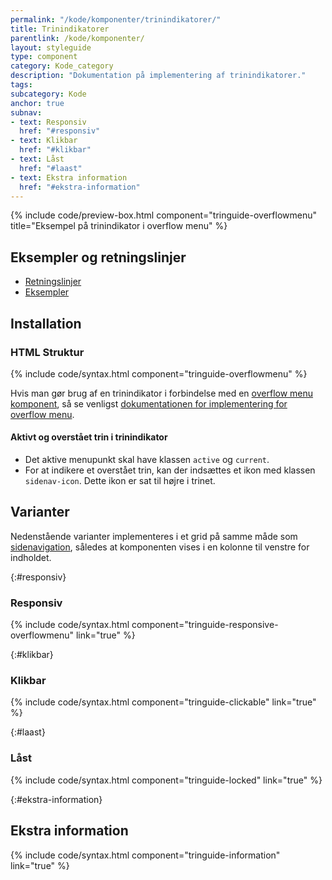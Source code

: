 ```yaml
---
permalink: "/kode/komponenter/trinindikatorer/"
title: Trinindikatorer
parentlink: /kode/komponenter/
layout: styleguide
type: component
category: Kode_category
description: "Dokumentation på implementering af trinindikatorer."
tags:
subcategory: Kode
anchor: true
subnav:
- text: Responsiv
  href: "#responsiv"
- text: Klikbar
  href: "#klikbar"
- text: Låst
  href: "#laast"
- text: Ekstra information
  href: "#ekstra-information"
---
```


{% include code/preview-box.html component="tringuide-overflowmenu" title="Eksempel på trinindikator i overflow menu" %}

## Eksempler og retningslinjer
<ul class="nobullet-list">
    <li><a href="/komponenter/trinindikatorer/#retningslinjer">Retningslinjer</a></li>
    <li><a href="/komponenter/trinindikatorer/">Eksempler</a></li>
</ul>

## Installation

### HTML Struktur

{% include code/syntax.html component="tringuide-overflowmenu" %}

Hvis man gør brug af en trinindikator i forbindelse med en <a href="/komponenter/overflowmenu/">overflow menu komponent</a>, så se venligst <a href="/kode/komponenter/overflowmenu/">dokumentationen for implementering for overflow menu</a>.

#### Aktivt og overstået trin i trinindikator

- Det aktive menupunkt skal have klassen `active` og `current`.
- For at indikere et overstået trin, kan der indsættes et ikon med klassen `sidenav-icon`. Dette ikon er sat til højre i trinet.

## Varianter

Nedenstående varianter implementeres i et grid på samme måde som <a href="/komponenter/sidenav/">sidenavigation</a>, således at komponenten vises i en kolonne til venstre for indholdet.

{:#responsiv}
### Responsiv
{% include code/syntax.html component="tringuide-responsive-overflowmenu" link="true" %}

{:#klikbar}
### Klikbar
{% include code/syntax.html component="tringuide-clickable" link="true" %}

{:#laast}
### Låst
{% include code/syntax.html component="tringuide-locked" link="true" %}

{:#ekstra-information}
## Ekstra information
{% include code/syntax.html component="tringuide-information" link="true" %}
